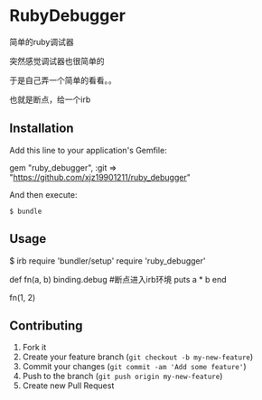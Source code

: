 # RubyDebugger

简单的ruby调试器

突然感觉调试器也很简单的

于是自己弄一个简单的看看。。

也就是断点，给一个irb

## Installation

Add this line to your application's Gemfile:
  
  gem "ruby_debugger", :git => "https://github.com/xjz19901211/ruby_debugger"

And then execute:

    $ bundle

## Usage
  
  $ irb
  require 'bundler/setup'
  require 'ruby_debugger'

  def fn(a, b)
    binding.debug #断点进入irb环境
    puts a * b
  end

  fn(1, 2)


## Contributing

1. Fork it
2. Create your feature branch (`git checkout -b my-new-feature`)
3. Commit your changes (`git commit -am 'Add some feature'`)
4. Push to the branch (`git push origin my-new-feature`)
5. Create new Pull Request
